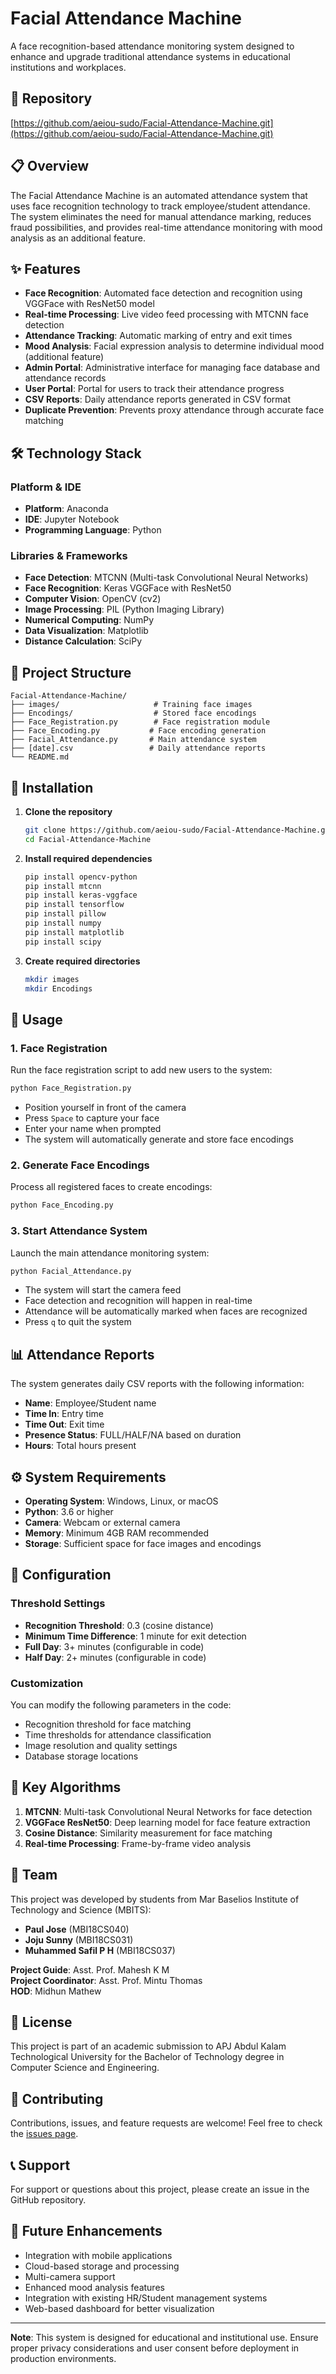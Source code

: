 # Facial Attendance Machine

A face recognition-based attendance monitoring system designed to enhance and upgrade traditional attendance systems in educational institutions and workplaces.

## 🔗 Repository
[https://github.com/aeiou-sudo/Facial-Attendance-Machine.git](https://github.com/aeiou-sudo/Facial-Attendance-Machine.git)

## 📋 Overview

The Facial Attendance Machine is an automated attendance system that uses face recognition technology to track employee/student attendance. The system eliminates the need for manual attendance marking, reduces fraud possibilities, and provides real-time attendance monitoring with mood analysis as an additional feature.

## ✨ Features

- **Face Recognition**: Automated face detection and recognition using VGGFace with ResNet50 model
- **Real-time Processing**: Live video feed processing with MTCNN face detection
- **Attendance Tracking**: Automatic marking of entry and exit times
- **Mood Analysis**: Facial expression analysis to determine individual mood (additional feature)
- **Admin Portal**: Administrative interface for managing face database and attendance records
- **User Portal**: Portal for users to track their attendance progress
- **CSV Reports**: Daily attendance reports generated in CSV format
- **Duplicate Prevention**: Prevents proxy attendance through accurate face matching

## 🛠️ Technology Stack

### Platform & IDE
- **Platform**: Anaconda
- **IDE**: Jupyter Notebook
- **Programming Language**: Python

### Libraries & Frameworks
- **Face Detection**: MTCNN (Multi-task Convolutional Neural Networks)
- **Face Recognition**: Keras VGGFace with ResNet50
- **Computer Vision**: OpenCV (cv2)
- **Image Processing**: PIL (Python Imaging Library)
- **Numerical Computing**: NumPy
- **Data Visualization**: Matplotlib
- **Distance Calculation**: SciPy

## 📁 Project Structure

```
Facial-Attendance-Machine/
├── images/                     # Training face images
├── Encodings/                  # Stored face encodings
├── Face_Registration.py        # Face registration module
├── Face_Encoding.py           # Face encoding generation
├── Facial_Attendance.py       # Main attendance system
├── [date].csv                 # Daily attendance reports
└── README.md
```

## 🚀 Installation

1. **Clone the repository**
   ```bash
   git clone https://github.com/aeiou-sudo/Facial-Attendance-Machine.git
   cd Facial-Attendance-Machine
   ```

2. **Install required dependencies**
   ```bash
   pip install opencv-python
   pip install mtcnn
   pip install keras-vggface
   pip install tensorflow
   pip install pillow
   pip install numpy
   pip install matplotlib
   pip install scipy
   ```

3. **Create required directories**
   ```bash
   mkdir images
   mkdir Encodings
   ```

## 📖 Usage

### 1. Face Registration
Run the face registration script to add new users to the system:
```bash
python Face_Registration.py
```
- Position yourself in front of the camera
- Press `Space` to capture your face
- Enter your name when prompted
- The system will automatically generate and store face encodings

### 2. Generate Face Encodings
Process all registered faces to create encodings:
```bash
python Face_Encoding.py
```

### 3. Start Attendance System
Launch the main attendance monitoring system:
```bash
python Facial_Attendance.py
```
- The system will start the camera feed
- Face detection and recognition will happen in real-time
- Attendance will be automatically marked when faces are recognized
- Press `q` to quit the system

## 📊 Attendance Reports

The system generates daily CSV reports with the following information:
- **Name**: Employee/Student name
- **Time In**: Entry time
- **Time Out**: Exit time
- **Presence Status**: FULL/HALF/NA based on duration
- **Hours**: Total hours present

## ⚙️ System Requirements

- **Operating System**: Windows, Linux, or macOS
- **Python**: 3.6 or higher
- **Camera**: Webcam or external camera
- **Memory**: Minimum 4GB RAM recommended
- **Storage**: Sufficient space for face images and encodings

## 🔧 Configuration

### Threshold Settings
- **Recognition Threshold**: 0.3 (cosine distance)
- **Minimum Time Difference**: 1 minute for exit detection
- **Full Day**: 3+ minutes (configurable in code)
- **Half Day**: 2+ minutes (configurable in code)

### Customization
You can modify the following parameters in the code:
- Recognition threshold for face matching
- Time thresholds for attendance classification
- Image resolution and quality settings
- Database storage locations

## 🎯 Key Algorithms

1. **MTCNN**: Multi-task Convolutional Neural Networks for face detection
2. **VGGFace ResNet50**: Deep learning model for face feature extraction
3. **Cosine Distance**: Similarity measurement for face matching
4. **Real-time Processing**: Frame-by-frame video analysis

## 👥 Team

This project was developed by students from Mar Baselios Institute of Technology and Science (MBITS):

- **Paul Jose** (MBI18CS040)
- **Joju Sunny** (MBI18CS031) 
- **Muhammed Safil P H** (MBI18CS037)

**Project Guide**: Asst. Prof. Mahesh K M  
**Project Coordinator**: Asst. Prof. Mintu Thomas  
**HOD**: Midhun Mathew

## 📝 License

This project is part of an academic submission to APJ Abdul Kalam Technological University for the Bachelor of Technology degree in Computer Science and Engineering.

## 🤝 Contributing

Contributions, issues, and feature requests are welcome! Feel free to check the [issues page](https://github.com/aeiou-sudo/Facial-Attendance-Machine/issues).

## 📞 Support

For support or questions about this project, please create an issue in the GitHub repository.

## 🔮 Future Enhancements

- Integration with mobile applications
- Cloud-based storage and processing
- Multi-camera support
- Enhanced mood analysis features
- Integration with existing HR/Student management systems
- Web-based dashboard for better visualization

---

**Note**: This system is designed for educational and institutional use. Ensure proper privacy considerations and user consent before deployment in production environments.
